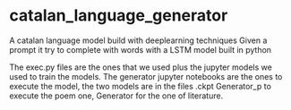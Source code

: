# catalan_language_generator
A catalan language model build with deeplearning techniques
Given a prompt it try to complete with words with a LSTM model built in python

The exec.py files are the ones that we used plus the jupyter models we used to train the models. 
The generator jupyter notebooks are the ones to execute the model, the two models are in the files .ckpt
Generator_p to execute the poem one, Generator for the one of literature.
